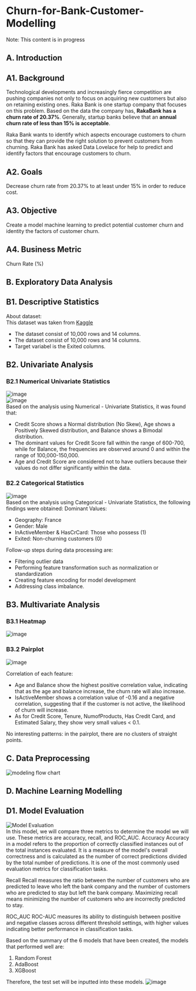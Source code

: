 # **Churn-for-Bank-Customer-Modelling**
Note: This content is in progress

## **A. Introduction**
## A1. Background
Technological developments and increasingly fierce competition are pushing companies not only to focus on acquiring new customers but also on retaining existing ones. Raka Bank is one startup company that focuses on this problem. Based on the data the company has, **RakaBank has a churn rate of 20.37%**. Generally, startup banks believe that an **annual churn rate of less than 15% is acceptable**. 

Raka Bank wants to identify which aspects encourage customers to churn so that they can provide the right solution to prevent customers from churning. Raka Bank has asked Data Lovelace for help to predict and identify factors that encourage customers to churn.

## A2. Goals
Decrease churn rate from 20.37% to at least under 15% in order to reduce cost.

## A3. Objective
Create a model machine learning to predict potential customer churn and identity the factors of customer churn.

## A4. Business Metric
Churn Rate (%)

## **B. Exploratory Data Analysis**
## B1. Descriptive Statistics

About dataset:<br>
This dataset was taken from [Kaggle](https://www.kaggle.com/code/mathchi/churn-problem-for-bank-customer/input?select=churn.csv)
- The dataset consist of 10,000 rows and 14 columns.
- The dataset consist of 10,000 rows and 14 columns.
- Target variabel is the Exited columns.

## B2. Univariate Analysis
### B2.1 Numerical Univariate Statistics
![image](https://github.com/kevinhaposan/Bank-Customer-Churn-Modelling-In-Progress-/assets/156397084/5622e061-8ef3-4ac5-8fe5-29222d650599)
<br>
![image](https://github.com/kevinhaposan/Bank-Customer-Churn-Modelling-In-Progress-/assets/156397084/f8565491-dacd-46fd-b72c-ff885157999f)
<br>
Based on the analysis using Numerical - Univariate Statistics, it was found that:
- Credit Score shows a Normal distribution (No Skew), Age shows a Positively Skewed distribution, and Balance shows a Bimodal distribution.
- The dominant values for Credit Score fall within the range of 600-700, while for Balance, the frequencies are observed around 0 and within the range of 100,000-150,000.
- Age and Credit Score are considered not to have outliers because their values do not differ significantly within the data.

### B2.2 Categorical Statistics
![image](https://github.com/kevinhaposan/Bank-Customer-Churn-Modelling-In-Progress-/assets/156397084/c590e0f0-5233-4470-a517-055ce03b11e0)
<br>
Based on the analysis using Categorical - Univariate Statistics, the following findings were obtained:
Dominant Values:
- Geography: France
- Gender: Male
- InActiveMember & HasCrCard: Those who possess (1)
- Exited: Non-churning customers (0)

Follow-up steps during data processing are:
- Filtering outlier data
- Performing feature transformation such as normalization or standardization
- Creating feature encoding for model development
- Addressing class imbalance.

## B3. Multivariate Analysis
### B3.1 Heatmap
![image](https://github.com/kevinhaposan/Bank-Customer-Churn-Modelling-In-Progress-/assets/156397084/d3e8d99d-4d72-4f29-a62d-7a49b2f17942)

### B3.2 Pairplot
![image](https://github.com/kevinhaposan/Bank-Customer-Churn-Modelling-In-Progress-/assets/156397084/fe543522-e0f3-4c0d-a90d-7c5ced9cf217)
<br>

Correlation of each feature:
- Age and Balance show the highest positive correlation value, indicating that as the age and balance increase, the churn rate will also increase.
- IsActiveMember shows a correlation value of -0.16 and a negative correlation, suggesting that if the customer is not active, the likelihood of churn will increase.
- As for Credit Score, Tenure, NumofProducts, Has Credit Card, and Estimated Salary, they show very small values < 0.1.

No interesting patterns: in the pairplot, there are no clusters of straight points.

## **C. Data Preprocessing**
![modeling flow chart](https://github.com/kevinhaposan/Churn-for-Bank-Customer-Modelling/assets/156397084/2da20e40-42f9-448f-bca4-105e34545d86)<br>

## **D. Machine Learning Modelling**
## D1. Model Evaluation
![Model Evaluation](https://github.com/kevinhaposan/Churn-for-Bank-Customer-Modelling/assets/156397084/bab7a934-b670-4ae3-b783-df8f373ba723) <br>
In this model, we will compare three metrics to determine the model we will use. These metrics are accuracy, recall, and ROC_AUC.
Accuracy
Accuracy in a model refers to the proportion of correctly classified instances out of the total instances evaluated. It is a measure of the model's overall correctness and is calculated as the number of correct predictions divided by the total number of predictions. It is one of the most commonly used evaluation metrics for classification tasks.

Recall
Recall measures the ratio between the number of customers who are predicted to leave who left the bank company and the number of customers who are predicted to stay but left the bank company. Maximizing recall means minimizing the number of customers who are incorrectly predicted to stay.

ROC_AUC
ROC-AUC measures its ability to distinguish between positive and negative classes across different threshold settings, with higher values indicating better performance in classification tasks.

Based on the summary of the 6 models that have been created, the models that performed well are:
1. Random Forest
2. AdaBoost
3. XGBoost

Therefore, the test set will be inputted into these models.
![image](https://github.com/kevinhaposan/Churn-for-Bank-Customer-Modelling/assets/156397084/d15d7b4e-e883-4b49-af55-957c43911a5c)


